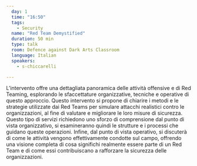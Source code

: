 ```yaml
---
  day: 1
  time: "16:50"
  tags:
    - Security
  name: "Red Team Demystified"
  duration: 50 min
  type: talk
  room: Defence against Dark Arts Classroom
  language: Italian
  speakers:
    - s-chiccarelli

---
```


L’intervento offre una dettagliata panoramica delle attività offensive e di Red Teaming, esplorando le sfaccettature organizzative, tecniche e operative di questo approccio. Questo intervento si propone di chiarire i metodi e le strategie utilizzate dai Red Teams per simulare attacchi realistici contro le organizzazioni, al fine di valutare e migliorare le loro misure di sicurezza. Questo tipo di servizi richiedono uno sforzo di comprensione dal punto di vista organizzativo, si esamineranno quindi le strutture e i processi che guidano queste operazioni. Infine, dal punto di vista operativo, si discuterà di come le attività vengono effettivamente condotte sul campo, offrendo una visione completa di cosa significhi realmente essere parte di un Red Team e di come essi contribuiscano a rafforzare la sicurezza delle organizzazioni.
